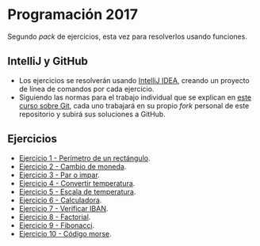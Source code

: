 # Programación 2017

Segundo _pack_ de ejercicios, esta vez para resolverlos usando funciones.

## IntelliJ y GitHub

- Los ejercicios se resolverán usando [IntelliJ IDEA](https://www.jetbrains.com/idea/), creando un proyecto de línea de comandos por cada ejercicio.
- Siguiendo las normas para el trabajo individual que se explican en [este curso sobre Git](https://edx.egibide.org/courses/course-v1:Egibide+Egibide_Git+2017/about), cada uno trabajará en su propio _fork_ personal de este repositorio y subirá sus soluciones a GitHub.

## Ejercicios

- [Ejercicio 1 - Perímetro de un rectángulo](./01_perimetro_rectangulo/).
- [Ejercicio 2 - Cambio de moneda](./02_cambio_moneda/).
- [Ejercicio 3 - Par o impar](./03_par_impar/).
- [Ejercicio 4 - Convertir temperatura](./04_convertir_temperatura/).
- [Ejercicio 5 - Escala de temperatura](./05_escala_temperatura/).
- [Ejercicio 6 - Calculadora](./06_calculadora/).
- [Ejercicio 7 - Verificar IBAN](./07_verificar_iban/).
- [Ejercicio 8 - Factorial](./08_factorial/).
- [Ejercicio 9 - Fibonacci](./09_fibonacci/).
- [Ejercicio 10 - Código morse](./10_morse/).
